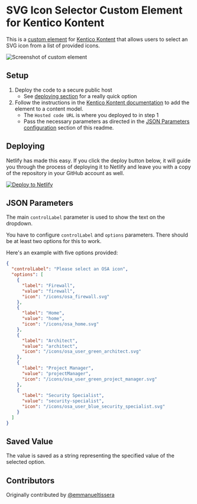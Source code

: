 # SVG Icon Selector Custom Element for Kentico Kontent

This is a [custom element](https://docs.kontent.ai/tutorials/develop-apps/integrate/integrating-your-own-content-editing-features) for [Kentico Kontent](https://kontent.ai) that allows users to select an SVG icon from a list of provided icons.

![Screenshot of custom element](SvgIconSelector.png)

## Setup

1. Deploy the code to a secure public host
    * See [deploying section](#Deploying) for a really quick option
1. Follow the instructions in the [Kentico Kontent documentation](https://docs.kontent.ai/tutorials/develop-apps/integrate/integrating-your-own-content-editing-features#a-3--displaying-a-custom-element-in-kentico-kontent) to add the element to a content model.
    * The `Hosted code URL` is where you deployed to in step 1
    * Pass the necessary parameters as directed in the [JSON Parameters configuration](#json-parameters) section of this readme.

## Deploying

Netlify has made this easy. If you click the deploy button below, it will guide you through the process of deploying it to Netlify and leave you with a copy of the repository in your GitHub account as well.

[![Deploy to Netlify](https://www.netlify.com/img/deploy/button.svg)](https://app.netlify.com/start/deploy?repository=https://github.com/Kentico/kontent-custom-element-svg-icon-selector)

## JSON Parameters

The main `controlLabel` parameter is used to show the text on the dropdown.

You have to configure `controlLabel` and `options` parameters. There should be at least two options for this to work.

Here's an example with five options provided:

```Json
{
  "controlLabel": "Please select an OSA icon",
  "options": [
    {
      "label": "Firewall",
      "value": "firewall",
      "icon": "/icons/osa_firewall.svg"
    },
    {
      "label": "Home",
      "value": "home",
      "icon": "/icons/osa_home.svg"
    },
    {
      "label": "Architect",
      "value": "architect",
      "icon": "/icons/osa_user_green_architect.svg"
    },
    {
      "label": "Project Manager",
      "value": "projectManager",
      "icon": "/icons/osa_user_green_project_manager.svg"
    },
    {
      "label": "Security Specialist",
      "value": "security-specialist",
      "icon": "/icons/osa_user_blue_security_specialist.svg"
    }
  ]
}
```

## Saved Value

The value is saved as a string representing the specified value of the selected option.

## Contributors

Originally contributed by [@emmanueltissera](https://github.com/emmanueltissera/)
